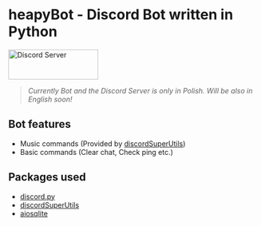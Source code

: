 # heapyBot - Discord Bot written in Python  

<img src="https://i.imgur.com/02nwlzt.png" alt="Discord Server" width="180" height="60">  

> *Currently Bot and the Discord Server is only in Polish. Will be also in English soon!*  

## Bot features
 - Music commands (Provided by <a href="https://github.com/discordsuperutils/discord-super-utils">discordSuperUtils</a>)
 - Basic commands (Clear chat, Check ping etc.)

## Packages used
 - <a href="https://github.com/Rapptz/discord.py">discord.py</a>
 - <a href="https://github.com/discordsuperutils/discord-super-utils">discordSuperUtils</a>
 - <a href="https://github.com/omnilib/aiosqlite">aiosqlite</a>
